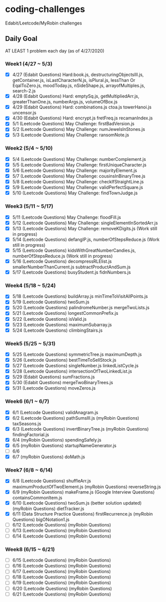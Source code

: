 # coding-challenges
Edabit/Leetcode/MyRobin challenges

## Daily Goal
AT LEAST 1 problem each day (as of 4/27/2020)

### Week1 (4/27 ~ 5/3)
- [x] 4/27 (Edabit Questions) Hard:book.js, destructuringObjectsIII.js, getContainer.js, isLastCharacterN.js, isPlural.js, lessThan Or EqalToZero.js, moodToday.js, nSideShape.js, arrayofMultiples.js, search-2.js
- [x] 4/28 (Edabit Questions) Hard: emptySq.js, getMultipliedArr.js, greaterThanOne.js, numberArgs.js, volumeOfBox.js
- [x] 4/29 (Edabit Questions) Hard: combinations.js ctoa.js towerHanoi.js uncensor.js
- [x] 4/30 (Edabit Questions) Hard: encrypt.js fretFreq.js recamanIndex.js
- [x] 5/1 (Leetcode Questions) May Challenge: firstBadVersion.js
- [x] 5/2 (Leetcode Questions) May Challenge: numJewelsInStones.js
- [x] 5/3 (Leetcode Questions) May Challenge: ransomNote.js

### Week2 (5/4 ~ 5/10)
- [x] 5/4 (Leetcode Questions) May Challenge: numberComplement.js
- [x] 5/5 (Leetcode Questions) May Challenge: firstUniqueCharacter.js
- [x] 5/6 (Leetcode Questions) May Challenge: majorityElement.js
- [x] 5/7 (Leetcode Questions) May Challenge: cousinsInBinaryTree.js
- [x] 5/8 (Leetcode Questions) May Challenge: checkIfStraightLine.js
- [x] 5/9 (Leetcode Questions) May Challenge: validPerfectSquare.js
- [x] 5/10 (Leetcode Questions) May Challenge: findTownJudge.js

### Week3 (5/11 ~ 5/17)
- [x] 5/11 (Leetcode Questions) May Challenge: floodFill.js
- [x] 5/12 (Leetcode Questions) May Challenge: singleElementInSortedArr.js
- [x] 5/13 (Leetcode Questions) May Challenge: removeKDigits.js (Work still in progress)
- [x] 5/14 (Leetcode Questions) defangIP.js, numberOfStepsReduce.js (Work still in progress)
- [x] 5/15 (Leetcode Questions) kidsWithGreatNumberCandies.js, numberOfStepsReduce.js (Work still in progress)
- [x] 5/16 (Leetcode Questions) decompressRLElist.js smallerNumberThanCurrent.js subtractProductAndSum.js
- [x] 5/17 (Leetcode Questions) busyStudent.js fidnNumbers.js

### Week4 (5/18 ~ 5/24)
- [x] 5/18 (Leetcode Questions) buildArray.js minTimeToVisitAllPoints.js
- [x] 5/19 (Leetcode Questions) twoSum.js
- [x] 5/20 (Leetcode Questions) palindromeNumber.js mergeTwoLists.js
- [x] 5/21 (Leetcode Questions) longestCommonPrefix.js 
- [x] 5/22 (Leetcode Questions) isValid.js
- [x] 5/23 (Leetcode Questions) maximumSubarray.js
- [x] 5/24 (Leetcode Questions) climbingStairs.js

### Week5 (5/25 ~ 5/31)
- [x] 5/25 (Leetcode Questions) symmetricTree.js maximumDepth.js
- [x] 5/26 (Leetcode Questions) bestTimeToSellStock.js
- [x] 5/27 (Leetcode Questions) singleNumber.js linkedListCycle.js
- [x] 5/28 (Leetcode Questions) intersectionOfTwoLinkedList.js
- [x] 5/29 (Edabit Questions) sumFractions.js
- [x] 5/30 (Edabit Questions) mergeTwoBinaryTrees.js
- [x] 5/31 (Leetcode Questions) moveZeros.js

### Week6 (6/1 ~ 6/7)
- [x] 6/1 (Leetcode Questions) validAnagram.js
- [x] 6/2 (Leetcode Questions) pathSumsIII.js
          (myRobin Questions) taxSeasons.js
- [x] 6/3 (Leetcode Questions) invertBinaryTree.js
          (myRobin Questions) findingFactorial.js
- [x] 6/4 (myRobin Questions) spendingSafely.js
- [x] 6/5 (myRobin Questions) startupNameGenerator.js 
- [ ] 6/6 
- [x] 6/7 (myRobin Questions) doMath.js

### Week7 (6/8 ~ 6/14)
- [x] 6/8 (Leetcode Questions) shuffleArr.js maximumProductOfTwoElement.js
          (myRobin Questions) reverseString.js
- [x] 6/9 (myRobin Questions) makeFrame.js
          (Google Interview Questions) containsCommonItem.js
- [x] 6/10 (Leetcode Questions) twoSum.js (better solution updated)
           (myRobin Questions) dietTracker.js
- [x] 6/11 (Data Structure Practice Questions) firstRecurrence.js
           (myRobin Questions) bigONotation1.js
- [ ] 6/12 (Leetcode Questions)
           (myRobin Questions)
- [ ] 6/13 (Leetcode Questions)
           (myRobin Questions)
- [ ] 6/14 (Leetcode Questions)
           (myRobin Questions)

### Week8 (6/15 ~ 6/21)
- [ ] 6/15 (Leetcode Questions)
           (myRobin Questions)
- [ ] 6/16 (Leetcode Questions)
           (myRobin Questions)
- [ ] 6/17 (Leetcode Questions)
           (myRobin Questions)
- [ ] 6/18 (Leetcode Questions)
           (myRobin Questions)
- [ ] 6/19 (Leetcode Questions)
           (myRobin Questions)
- [ ] 6/20 (Leetcode Questions)
           (myRobin Questions)
- [ ] 6/21 (Leetcode Questions)
           (myRobin Questions)
